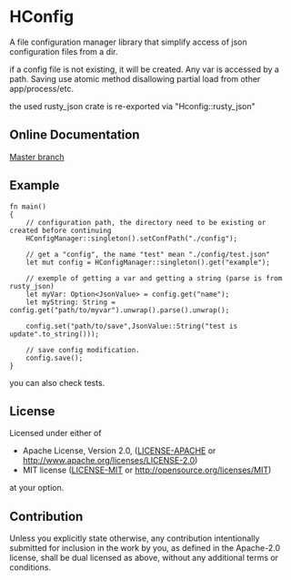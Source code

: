 # HConfig

A file configuration manager library that simplify access of json configuration files from a dir.

if a config file is not existing, it will be created. Any var is accessed by a path.
Saving use atomic method disallowing partial load from other app/process/etc.

the used rusty_json crate is re-exported via "Hconfig::rusty_json"

## Online Documentation

[Master branch](https://github.com/hyultis/rust_Hconfig)

## Example

```
fn main()
{
    // configuration path, the directory need to be existing or created before continuing
	HConfigManager::singleton().setConfPath("./config");
	
	// get a "config", the name "test" mean "./config/test.json"
	let mut config = HConfigManager::singleton().get("example");
	
	// exemple of getting a var and getting a string (parse is from rusty_json)
	let myVar: Option<JsonValue> = config.get("name");
	let myString: String = config.get("path/to/myvar").unwrap().parse().unwrap();
	
	config.set("path/to/save",JsonValue::String("test is update".to_string()));
	
	// save config modification.
	config.save();
}
```

you can also check tests.

## License

Licensed under either of

* Apache License, Version 2.0, ([LICENSE-APACHE](LICENSE-APACHE) or <http://www.apache.org/licenses/LICENSE-2.0>)
* MIT license ([LICENSE-MIT](LICENSE-MIT) or <http://opensource.org/licenses/MIT>)

at your option.

## Contribution

Unless you explicitly state otherwise, any contribution intentionally submitted
for inclusion in the work by you, as defined in the Apache-2.0 license, shall be
dual licensed as above, without any additional terms or conditions.
